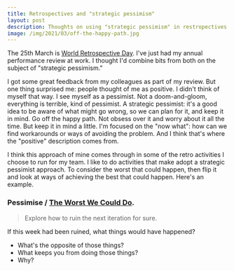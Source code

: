 ```yaml
---
title: Retrospectives and "strategic pessimism"
layout: post
description: Thoughts on using "strategic pessimism" in restropectives to be better prepared for the future
image: /img/2021/03/off-the-happy-path.jpg
---
```


The 25th March is [World Retrospective Day](https://worldretrospectiveday.com/). I've just had my annual performance review at work. I thought I'd combine bits from both on the subject of "strategic pessimism."

I got some great feedback from my colleagues as part of my review. But one thing surprised me: people thought of me as positive. I didn't think of myself that way. I see myself as a pessimist. Not a doom-and-gloom, everything is terrible, kind of pessimist. A strategic pessimist: it's a good idea to be aware of what might go wrong, so we can plan for it, and keep it in mind. Go off the happy path. Not obsess over it and worry about it all the time. But keep it in mind a little. I'm focused on the "now what": how can we find workarounds or ways of avoiding the problem. And I think that's where the "positive" description comes from.

I think this approach of mine comes through in some of the retro activities I choose to run for my team. I like to do activities that make adopt a strategic pessimist approach. To consider the worst that could happen, then flip it and look at ways of achieving the best that could happen. Here's an example.

### Pessimise / [The Worst We Could Do](https://retromat.org/en/?id=69).

> Explore how to ruin the next iteration for sure.

If this week had been ruined, what things would have happened?

- What's the opposite of those things?
- What keeps you from doing those things?
- Why?
